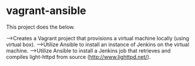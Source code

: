 # vagrant-ansible
This project does the below.

-->Creates a Vagrant project that provisions a virtual machine locally (using virtual box).
-->Utilize Ansible to install an instance of Jenkins on the virtual machine.
-->Utilize Ansible to install a Jenkins job that retrieves and compiles light-httpd from source (http://www.lighttpd.net/).
